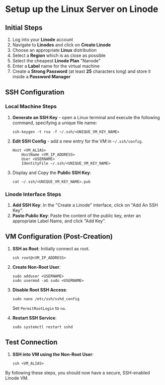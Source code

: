 # Setup up the Linux Server on Linode

## Initial Steps

1. Log into your **Linode** account
2. Navigate to **Linodes** and click on **Create Linode**
3. Choose an appropriate **Linux** distribution
4. Select a **Region** which is as close as possible
5. Select the cheapest **Linode Plan** "Nanode"
6. Enter a **Label** name for the virtual machine
7. Create a **Strong Password** (at least **25** characters long) and store it inside a **Password Manager**

## SSH Configuration

### Local Machine Steps

1. **Generate an SSH Key** - open a Linux terminal and execute the following command, specifying a unique file name:
    ```
    ssh-keygen -t rsa -f ~/.ssh/<UNIQUE_VM_KEY_NAME>
    ```
    
2. **Edit SSH Config** - add a new entry for the VM in `~/.ssh/config`.
    ```
    Host <VM_ALIAS>
        HostName <VM_IP_ADDRESS>
        User <USERNAME>
        IdentityFile ~/.ssh/<UNIQUE_VM_KEY_NAME>
    ```

3. Display and Copy the **Public SSH Key**: 
    ```
    cat ~/.ssh/<UNIQUE_VM_KEY_NAME>.pub
    ```

### Linode Interface Steps

1. **Add SSH Key**: In the "Create a Linode" interface, click on "Add An SSH Key".
2. **Paste Public Key**: Paste the content of the public key, enter an appropriate Label Name, and click "Add Key".

## VM Configuration (Post-Creation)

1. **SSH as Root**: Initially connect as root.
    ```
    ssh root@<VM_IP_ADDRESS>
    ```
2. **Create Non-Root User**: 
    ```
    sudo adduser <USERNAME>
    sudo usermod -aG sudo <USERNAME>
    ```
3. **Disable Root SSH Access**: 
   ```
   sudo nano /etc/ssh/sshd_config
   ```
    Set `PermitRootLogin` to `no`.

5. **Restart SSH Service**: 
    ```
    sudo systemctl restart sshd
    ```

## Test Connection

1. **SSH into VM using the Non-Root User**: 
    ```
    ssh <VM_ALIAS>
    ```

By following these steps, you should now have a secure, SSH-enabled Linode VM.
